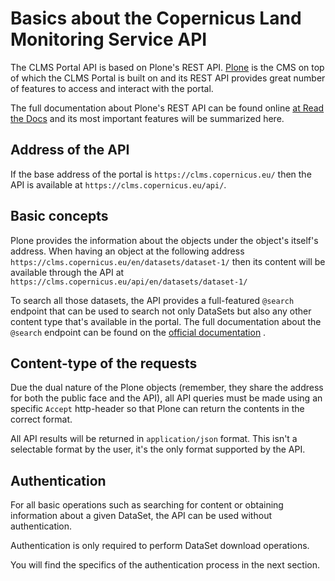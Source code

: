 # Basics about the Copernicus Land Monitoring Service API

The CLMS Portal API is based on Plone's REST API. [Plone](https://plone.org) is the CMS on top of which
the CLMS Portal is built on and its REST API provides great number of features to access and interact
with the portal.

The full documentation about Plone's REST API can be found online [at Read the Docs](https://plonerestapi.readthedocs.io/en/latest/)
and its most important features will be summarized here.

## Address of the API

If the base address of the portal is `https://clms.copernicus.eu/` then the API is available at `https://clms.copernicus.eu/api/`.

## Basic concepts

Plone provides the information about the objects under the object's itself's address. When having an object at the following address `https://clms.copernicus.eu/en/datasets/dataset-1/` then its content will be available through the API at `https://clms.copernicus.eu/api/en/datasets/dataset-1/`

To search all those datasets, the API provides a full-featured `@search` endpoint that can be used to search not only DataSets but also
any other content type that's available in the portal. The full documentation about the `@search` endpoint can be found on the [official documentation](https://plonerestapi.readthedocs.io/en/latest/searching.html) .

## Content-type of the requests

Due the dual nature of the Plone objects (remember, they share the address for both the public face and the API), all API queries must be made
using an specific `Accept` http-header so that Plone can return the contents in the correct format.

All API results will be returned in `application/json` format. This isn't a selectable format by the user, it's the only format supported by the API.

## Authentication

For all basic operations such as searching for content or obtaining information about a given DataSet, the API can be used without authentication.

Authentication is only required to perform DataSet download operations.

You will find the specifics of the authentication process in the next section.
